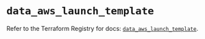 # `data_aws_launch_template`

Refer to the Terraform Registry for docs: [`data_aws_launch_template`](https://registry.terraform.io/providers/hashicorp/aws/6.14.0/docs/data-sources/launch_template).
